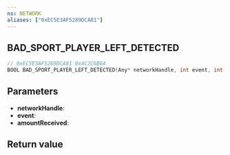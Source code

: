 ```yaml
---
ns: NETWORK
aliases: ["0xEC5E3AF5289DCA81"]
---
```

## BAD_SPORT_PLAYER_LEFT_DETECTED

```c
// 0xEC5E3AF5289DCA81 0x4C2C6B6A
BOOL BAD_SPORT_PLAYER_LEFT_DETECTED(Any* networkHandle, int event, int amountReceived);
```


## Parameters
* **networkHandle**: 
* **event**: 
* **amountReceived**: 

## Return value
